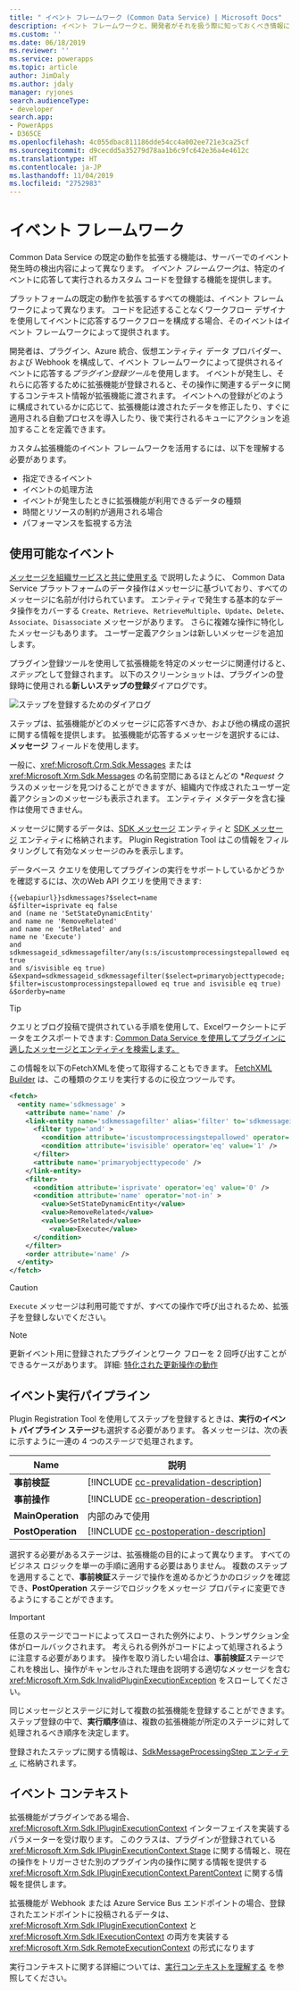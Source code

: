 ```yaml
---
title: " イベント フレームワーク (Common Data Service) | Microsoft Docs"
description: イベント フレームワークと、開発者がそれを扱う際に知っておくべき情報について説明します。
ms.custom: ''
ms.date: 06/18/2019
ms.reviewer: ''
ms.service: powerapps
ms.topic: article
author: JimDaly
ms.author: jdaly
manager: ryjones
search.audienceType:
- developer
search.app:
- PowerApps
- D365CE
ms.openlocfilehash: 4c055dbac811186dde54cc4a002ee721e3ca25cf
ms.sourcegitcommit: d9cecdd5a35279d78aa1b6c9fc642e36a4e4612c
ms.translationtype: HT
ms.contentlocale: ja-JP
ms.lasthandoff: 11/04/2019
ms.locfileid: "2752983"
---
```

# <a name="event-framework"></a>イベント フレームワーク

Common Data Service の既定の動作を拡張する機能は、サーバーでのイベント発生時の検出内容によって異なります。 *イベント フレームワーク*は、特定のイベントに応答して実行されるカスタム コードを登録する機能を提供します。 

プラットフォームの既定の動作を拡張するすべての機能は、イベント フレームワークによって異なります。 コードを記述することなくワークフロー デザイナを使用してイベントに応答するワークフローを構成する場合、そのイベントはイベント フレームワークによって提供されます。 

開発者は、プラグイン、Azure 統合、仮想エンティティ データ プロバイダー、および Webhook を構成して、イベント フレームワークによって提供されるイベントに応答する*プラグイン登録ツール*を使用します。 イベントが発生し、それらに応答するために拡張機能が登録されると、その操作に関連するデータに関するコンテキスト情報が拡張機能に渡されます。 イベントへの登録がどのように構成されているかに応じて、拡張機能は渡されたデータを修正したり、すぐに適用される自動プロセスを導入したり、後で実行されるキューにアクションを追加することを定義できます。

カスタム拡張機能のイベント フレームワークを活用するには、以下を理解する必要があります。

 - 指定できるイベント
 - イベントの処理方法
 - イベントが発生したときに拡張機能が利用できるデータの種類
 - 時間とリソースの制約が適用される場合
 - パフォーマンスを監視する方法

## <a name="available-events"></a>使用可能なイベント

[メッセージを組織サービスと共に使用する](org-service/use-messages.md) で説明したように、 Common Data Service プラットフォームのデータ操作はメッセージに基づいており、すべてのメッセージに名前が付けられています。 エンティティで発生する基本的なデータ操作をカバーする `Create`、`Retrieve`、`RetrieveMultiple`、`Update`、`Delete`、`Associate`、`Disassociate` メッセージがあります。 さらに複雑な操作に特化したメッセージもあります。 ユーザー定義アクションは新しいメッセージを追加します。

プラグイン登録ツールを使用して拡張機能を特定のメッセージに関連付けると、*ステップ*として登録されます。 以下のスクリーンショットは、プラグインの登録時に使用される**新しいステップの登録**ダイアログです。

![ステップを登録するためのダイアログ](media/register-new-step-plug-in.png)

ステップは、拡張機能がどのメッセージに応答すべきか、および他の構成の選択に関する情報を提供します。 拡張機能が応答するメッセージを選択するには、**メッセージ** フィールドを使用します。

一般に、<xref:Microsoft.Crm.Sdk.Messages> または <xref:Microsoft.Xrm.Sdk.Messages> の名前空間にあるほとんどの **Request* クラスのメッセージを見つけることができますが、組織内で作成されたユーザー定義アクションのメッセージも表示されます。 エンティティ メタデータを含む操作は使用できません。

メッセージに関するデータは、[SDK メッセージ](reference/entities/sdkmessage.md) エンティティと [SDK メッセージ](reference/entities/sdkmessagefilter.md) エンティティに格納されます。 Plugin Registration Tool はこの情報をフィルタリングして有効なメッセージのみを表示します。

データベース クエリを使用してプラグインの実行をサポートしているかどうかを確認するには、次のWeb API クエリを使用できます:

```
{{webapiurl}}sdkmessages?$select=name
&$filter=isprivate eq false 
and (name ne 'SetStateDynamicEntity' 
and name ne 'RemoveRelated' 
and name ne 'SetRelated' and 
name ne 'Execute') 
and sdkmessageid_sdkmessagefilter/any(s:s/iscustomprocessingstepallowed eq true 
and s/isvisible eq true)
&$expand=sdkmessageid_sdkmessagefilter($select=primaryobjecttypecode;
$filter=iscustomprocessingstepallowed eq true and isvisible eq true)
&$orderby=name
```

> [!TIP]
> クエリとブログ投稿で提供されている手順を使用して、Excelワークシートにデータをエクスポートできます: [Common Data Service を使用してプラグインに適したメッセージとエンティティを検索します。](https://powerapps.microsoft.com/blog/find-messages-and-entities-eligible-for-plug-ins-using-the-common-data-service/)


この情報を以下のFetchXMLを使って取得することもできます。 [FetchXML Builder](https://fxb.xrmtoolbox.com) は、この種類のクエリを実行するのに役立つツールです。

```xml
<fetch>
  <entity name='sdkmessage' >
    <attribute name='name' />
    <link-entity name='sdkmessagefilter' alias='filter' to='sdkmessageid' from='sdkmessageid' link-type='inner' >
      <filter type='and' >
        <condition attribute='iscustomprocessingstepallowed' operator='eq' value='1' />
        <condition attribute='isvisible' operator='eq' value='1' />
      </filter>
      <attribute name='primaryobjecttypecode' />
    </link-entity>
    <filter>
      <condition attribute='isprivate' operator='eq' value='0' />
      <condition attribute='name' operator='not-in' >
        <value>SetStateDynamicEntity</value>
        <value>RemoveRelated</value>
        <value>SetRelated</value>
          <value>Execute</value>
      </condition>
    </filter>
    <order attribute='name' />
  </entity>
</fetch>
```

> [!CAUTION]
> `Execute` メッセージは利用可能ですが、すべての操作で呼び出されるため、拡張子を登録しないでください。

> [!NOTE]
> 更新イベント用に登録されたプラグインとワーク フローを 2 回呼び出すことができるケースがあります。 詳細: [特化された更新操作の動作](special-update-operation-behavior.md)

## <a name="event-execution-pipeline"></a>イベント実行パイプライン

Plugin Registration Tool を使用してステップを登録するときは、**実行のイベント パイプライン ステージ**も選択する必要があります。  各メッセージは、次の表に示すように一連の 4 つのステージで処理されます。

|Name|説明|
|--|--|
|**事前検証**|[!INCLUDE [cc-prevalidation-description](../../includes/cc-prevalidation-description.md)]|
|**事前操作**|[!INCLUDE [cc-preoperation-description](../../includes/cc-preoperation-description.md)]|
|**MainOperation**|内部のみで使用|
|**PostOperation**|[!INCLUDE [cc-postoperation-description](../../includes/cc-postoperation-description.md)]|

選択する必要があるステージは、拡張機能の目的によって異なります。 すべてのビジネス ロジックを単一の手順に適用する必要はありません。 複数のステップを適用することで、**事前検証**ステージで操作を進めるかどうかのロジックを確認でき、**PostOperation** ステージでロジックをメッセージ プロパティに変更できるようにすることができます。

> [!IMPORTANT]
> 任意のステージでコードによってスローされた例外により、トランザクション全体がロールバックされます。 考えられる例外がコードによって処理されるように注意する必要があります。 操作を取り消したい場合は、**事前検証**ステージでこれを検出し、操作がキャンセルされた理由を説明する適切なメッセージを含む <xref:Microsoft.Xrm.Sdk.InvalidPluginExecutionException> をスローしてください。

同じメッセージとステージに対して複数の拡張機能を登録することができます。 ステップ登録の中で、**実行順序**値は、複数の拡張機能が所定のステージに対して処理されるべき順序を決定します。

登録されたステップに関する情報は、[SdkMessageProcessingStep エンティティ](reference/entities/sdkmessageprocessingstep.md) に格納されます。

## <a name="event-context"></a>イベント コンテキスト

拡張機能がプラグインである場合、<xref:Microsoft.Xrm.Sdk.IPluginExecutionContext> インターフェイスを実装するパラメーターを受け取ります。 このクラスは、プラグインが登録されている <xref:Microsoft.Xrm.Sdk.IPluginExecutionContext.Stage> に関する情報と、現在の操作をトリガーさせた別のプラグイン内の操作に関する情報を提供する <xref:Microsoft.Xrm.Sdk.IPluginExecutionContext.ParentContext> に関する情報を提供します。

拡張機能が Webhook または Azure Service Bus エンドポイントの場合、登録されたエンドポイントに投稿されるデータは、<xref:Microsoft.Xrm.Sdk.IPluginExecutionContext> と <xref:Microsoft.Xrm.Sdk.IExecutionContext> の両方を実装する <xref:Microsoft.Xrm.Sdk.RemoteExecutionContext> の形式になります

実行コンテキストに関する詳細については、[実行コンテキストを理解する](understand-the-data-context.md) を参照してください。